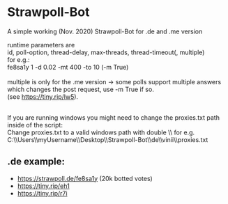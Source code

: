 # Strawpoll-Bot
A simple working (Nov. 2020) Strawpoll-Bot for .de and .me version

runtime parameters are <br />
id, poll-option, thread-delay, max-threads, thread-timeout(, multiple) <br />
for e.g.: <br />
fe8sa1y 1 -d 0.02 -mt 400 -to 10 (-m True) <br />
<br />
multiple is only for the .me version -> some polls support multiple answers which changes the post request, use -m True if so.
<br />
(see https://tiny.rip/lw5).

<br />
If you are running windows you might need to change the proxies.txt path inside of the script: <br />
Change proxies.txt to a valid windows path with double \\ for e.g. C:\\Users\\myUsername\\Desktop\\Strawpoll-Bot\\de\\vinii\\proxies.txt 

## .de example:
- https://strawpoll.de/fe8sa1y (20k botted votes)
- https://tiny.rip/eh1
- https://tiny.rip/r7i
